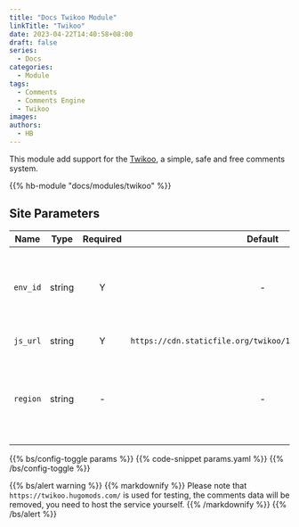 ```yaml
---
title: "Docs Twikoo Module"
linkTitle: "Twikoo"
date: 2023-04-22T14:40:58+08:00
draft: false
series:
  - Docs
categories:
  - Module
tags:
  - Comments
  - Comments Engine
  - Twikoo
images:
authors:
  - HB
---
```


This module add support for the [Twikoo](https://github.com/imaegoo/twikoo), a simple, safe and free comments system.

<!--more-->

{{% hb-module "docs/modules/twikoo" %}}

## Site Parameters

| Name     |  Type  | Required |                           Default                            | Description                                                      |
| -------- | :----: | :------: | :----------------------------------------------------------: | ---------------------------------------------------------------- |
| `env_id` | string |    Y     |                              -                               | The Tencent Cloud environment ID or self-hosted endpoint.        |
| `js_url` | string |    Y     | `https://cdn.staticfile.org/twikoo/1.6.16/twikoo.all.min.js` | The script URL.                                                  |
| `region` | string |    -     |                              -                               | The Tencent Cloud region, such as `ap-shanghai`, `ap-guangzhou`. |

{{% bs/config-toggle params %}}
{{% code-snippet params.yaml %}}
{{% /bs/config-toggle %}}

{{% bs/alert warning %}}
{{% markdownify %}}
Please note that `https://twikoo.hugomods.com/` is used for testing, the comments data will be removed, you need to host the service yourself.
{{% /markdownify %}}
{{% /bs/alert %}}
